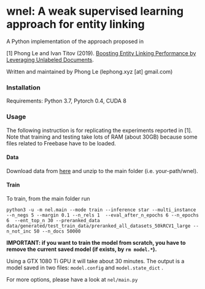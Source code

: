 wnel: A weak supervised learning approach for entity linking
========

A Python implementation of the approach proposed in

[1] Phong Le and Ivan Titov (2019). [Boosting Entity Linking Performance by Leveraging Unlabeled Documents](https://arxiv.org/pdf/1906.01250.pdf).

Written and maintained by Phong Le (lephong.xyz [at] gmail.com)

### Installation

Requirements: Python 3.7, Pytorch 0.4, CUDA 8

### Usage

The following instruction is for replicating the experiments reported in [1]. 
Note that training and testing take lots of RAM (about 30GB) because 
some files related to Freebase have to be loaded. 


#### Data

Download data from [here](https://drive.google.com/...) 
and unzip to the main folder (i.e. your-path/wnel).


#### Train

To train, from the main folder run 
    
    python3 -u -m nel.main --mode train --inference star --multi_instance --n_negs 5 --margin 0.1 --n_rels 1  --eval_after_n_epochs 6 --n_epochs 6  --ent_top_n 30 --preranked_data data/generated/test_train_data/preranked_all_datasets_50kRCV1_large --n_not_inc 50 --n_docs 50000

**IMPORTANT: if you want to train the model from scratch, you have to remove the current saved model (if exists, by `rm model.*`).**

Using a GTX 1080 Ti GPU it will take about 30 minutes. The output is a model saved in two files: 
`model.config` and `model.state_dict` . 

For more options, please have a look at `nel/main.py` 


